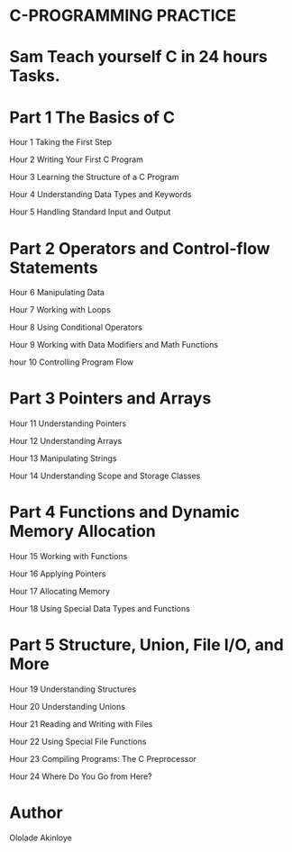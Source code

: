 # C-PROGRAMMING PRACTICE

# Sam Teach yourself C in 24 hours Tasks.

# Part 1 The Basics of C
Hour  1 Taking the First Step

Hour  2 Writing Your First C Program

Hour  3 Learning the Structure of a C Program

Hour  4 Understanding Data Types and Keywords

Hour  5 Handling Standard Input and Output

# Part 2 Operators and Control-flow Statements
Hour  6 Manipulating Data

Hour  7 Working with Loops

Hour  8 Using Conditional Operators

Hour  9 Working with Data Modifiers and Math Functions

hour 10 Controlling Program Flow

# Part 3 Pointers and Arrays
Hour 11 Understanding Pointers

Hour 12 Understanding Arrays

Hour 13 Manipulating Strings

Hour 14 Understanding Scope and Storage Classes

# Part 4 Functions and Dynamic Memory Allocation
Hour 15 Working with Functions

Hour 16 Applying Pointers

Hour 17 Allocating Memory

Hour 18 Using Special Data Types and Functions

# Part 5 Structure, Union, File I/O, and More
Hour 19 Understanding Structures 

Hour 20 Understanding Unions

Hour 21 Reading and Writing with Files

Hour 22 Using Special File Functions

Hour 23 Compiling Programs: The C Preprocessor

Hour 24 Where Do You Go from Here?

# Author
Ololade Akinloye
